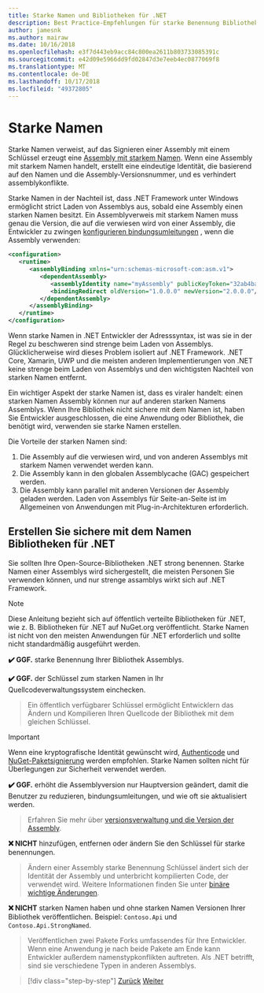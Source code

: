 ```yaml
---
title: Starke Namen und Bibliotheken für .NET
description: Best Practice-Empfehlungen für starke Benennung Bibliotheken für .NET.
author: jamesnk
ms.author: mairaw
ms.date: 10/16/2018
ms.openlocfilehash: e3f7d443eb9acc84c800ea2611b803733085391c
ms.sourcegitcommit: e42d09e5966dd9fd02847d3e7eeb4ec0877069f8
ms.translationtype: MT
ms.contentlocale: de-DE
ms.lasthandoff: 10/17/2018
ms.locfileid: "49372805"
---
```

# <a name="strong-naming"></a>Starke Namen

Starke Namen verweist, auf das Signieren einer Assembly mit einem Schlüssel erzeugt eine [Assembly mit starkem Namen](../../framework/app-domains/strong-named-assemblies.md). Wenn eine Assembly mit starkem Namen handelt, erstellt eine eindeutige Identität, die basierend auf den Namen und die Assembly-Versionsnummer, und es verhindert assemblykonflikte.

Starke Namen in der Nachteil ist, dass .NET Framework unter Windows ermöglicht strict Laden von Assemblys aus, sobald eine Assembly einen starken Namen besitzt. Ein Assemblyverweis mit starkem Namen muss genau die Version, die auf die verwiesen wird von einer Assembly, die Entwickler zu zwingen [konfigurieren bindungsumleitungen](../../framework/configure-apps/redirect-assembly-versions.md) , wenn die Assembly verwenden:

```xml
<configuration>
   <runtime>
      <assemblyBinding xmlns="urn:schemas-microsoft-com:asm.v1">
         <dependentAssembly>
            <assemblyIdentity name="myAssembly" publicKeyToken="32ab4ba45e0a69a1" culture="neutral" />
            <bindingRedirect oldVersion="1.0.0.0" newVersion="2.0.0.0"/>
         </dependentAssembly>
      </assemblyBinding>
   </runtime>
</configuration>
```

Wenn starke Namen in .NET Entwickler der Adresssyntax, ist was sie in der Regel zu beschweren sind strenge beim Laden von Assemblys. Glücklicherweise wird dieses Problem isoliert auf .NET Framework. .NET Core, Xamarin, UWP und die meisten anderen Implementierungen von .NET keine strenge beim Laden von Assemblys und den wichtigsten Nachteil von starken Namen entfernt.

Ein wichtiger Aspekt der starke Namen ist, dass es viraler handelt: einen starken Namen Assembly können nur auf anderen starken Namens Assemblys. Wenn Ihre Bibliothek nicht sichere mit dem Namen ist, haben Sie Entwickler ausgeschlossen, die eine Anwendung oder Bibliothek, die benötigt wird, verwenden sie starke Namen erstellen.

Die Vorteile der starken Namen sind:

1. Die Assembly auf die verwiesen wird, und von anderen Assemblys mit starkem Namen verwendet werden kann.
2. Die Assembly kann in den globalen Assemblycache (GAC) gespeichert werden.
3. Die Assembly kann parallel mit anderen Versionen der Assembly geladen werden. Laden von Assemblys für Seite-an-Seite ist im Allgemeinen von Anwendungen mit Plug-in-Architekturen erforderlich.

## <a name="create-strong-named-net-libraries"></a>Erstellen Sie sichere mit dem Namen Bibliotheken für .NET

Sie sollten Ihre Open-Source-Bibliotheken .NET strong benennen. Starke Namen einer Assemblys wird sichergestellt, die meisten Personen Sie verwenden können, und nur strenge assamblys wirkt sich auf .NET Framework.

> [!NOTE]
> Diese Anleitung bezieht sich auf öffentlich verteilte Bibliotheken für .NET, wie z. B. Bibliotheken für .NET auf NuGet.org veröffentlicht. Starke Namen ist nicht von den meisten Anwendungen für .NET erforderlich und sollte nicht standardmäßig ausgeführt werden.

**✔️ GGF.** starke Benennung Ihrer Bibliothek Assemblys.

**✔️ GGF.** der Schlüssel zum starken Namen in Ihr Quellcodeverwaltungssystem einchecken.

> Ein öffentlich verfügbarer Schlüssel ermöglicht Entwicklern das Ändern und Kompilieren Ihren Quellcode der Bibliothek mit dem gleichen Schlüssel.

> [!IMPORTANT]
> Wenn eine kryptografische Identität gewünscht wird, [Authenticode](/windows-hardware/drivers/install/authenticode) und [NuGet-Paketsignierung](/nuget/create-packages/sign-a-package) werden empfohlen. Starke Namen sollten nicht für Überlegungen zur Sicherheit verwendet werden.

**✔️ GGF.** erhöht die Assemblyversion nur Hauptversion geändert, damit die Benutzer zu reduzieren, bindungsumleitungen, und wie oft sie aktualisiert werden.

> Erfahren Sie mehr über [versionsverwaltung und die Version der Assembly](./versioning.md#assembly-version).

**❌ NICHT** hinzufügen, entfernen oder ändern Sie den Schlüssel für starke benennungen.

> Ändern einer Assembly starke Benennung Schlüssel ändert sich der Identität der Assembly und unterbricht kompilierten Code, der verwendet wird. Weitere Informationen finden Sie unter [binäre wichtige Änderungen](./breaking-changes.md#binary-breaking-change).

**❌ NICHT** starken Namen haben und ohne starken Namen Versionen Ihrer Bibliothek veröffentlichen. Beispiel: `Contoso.Api` und `Contoso.Api.StrongNamed`.

> Veröffentlichen zwei Pakete Forks umfassendes für Ihre Entwickler. Wenn eine Anwendung je nach beide Pakete am Ende kann Entwickler außerdem namenstypkonflikten auftreten. Als .NET betrifft, sind sie verschiedene Typen in anderen Assemblys.

>[!div class="step-by-step"]
[Zurück](./cross-platform-targeting.md)
[Weiter](./nuget.md)

